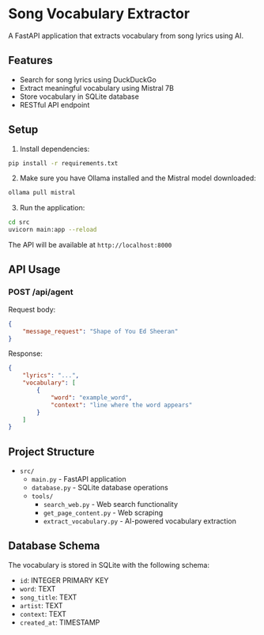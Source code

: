 # Song Vocabulary Extractor

A FastAPI application that extracts vocabulary from song lyrics using AI.

## Features

- Search for song lyrics using DuckDuckGo
- Extract meaningful vocabulary using Mistral 7B
- Store vocabulary in SQLite database
- RESTful API endpoint

## Setup

1. Install dependencies:
```bash
pip install -r requirements.txt
```

2. Make sure you have Ollama installed and the Mistral model downloaded:
```bash
ollama pull mistral
```

3. Run the application:
```bash
cd src
uvicorn main:app --reload
```

The API will be available at `http://localhost:8000`

## API Usage

### POST /api/agent

Request body:
```json
{
    "message_request": "Shape of You Ed Sheeran"
}
```

Response:
```json
{
    "lyrics": "...",
    "vocabulary": [
        {
            "word": "example_word",
            "context": "line where the word appears"
        }
    ]
}
```

## Project Structure

- `src/`
  - `main.py` - FastAPI application
  - `database.py` - SQLite database operations
  - `tools/`
    - `search_web.py` - Web search functionality
    - `get_page_content.py` - Web scraping
    - `extract_vocabulary.py` - AI-powered vocabulary extraction

## Database Schema

The vocabulary is stored in SQLite with the following schema:

- `id`: INTEGER PRIMARY KEY
- `word`: TEXT
- `song_title`: TEXT
- `artist`: TEXT
- `context`: TEXT
- `created_at`: TIMESTAMP
